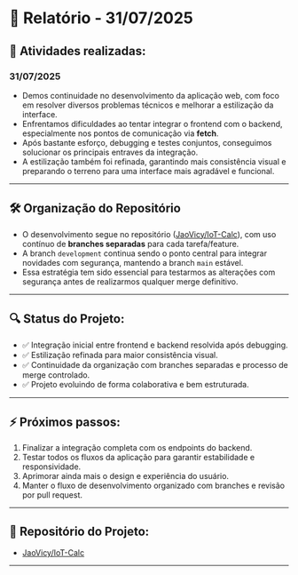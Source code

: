 # 📅 Relatório - 31/07/2025

## 📌 Atividades realizadas:

### **31/07/2025**
- Demos continuidade no desenvolvimento da aplicação web, com foco em resolver diversos problemas técnicos e melhorar a estilização da interface.
- Enfrentamos dificuldades ao tentar integrar o frontend com o backend, especialmente nos pontos de comunicação via **fetch**.
- Após bastante esforço, debugging e testes conjuntos, conseguimos solucionar os principais entraves da integração.
- A estilização também foi refinada, garantindo mais consistência visual e preparando o terreno para uma interface mais agradável e funcional.

---

## 🛠️ Organização do Repositório

- O desenvolvimento segue no repositório ([JaoVicy/IoT-Calc](https://github.com/JaoVicy/IoT-Calc)), com uso contínuo de **branches separadas** para cada tarefa/feature.
- A branch `development` continua sendo o ponto central para integrar novidades com segurança, mantendo a branch `main` estável.
- Essa estratégia tem sido essencial para testarmos as alterações com segurança antes de realizarmos qualquer merge definitivo.

---

## 🔍 Status do Projeto:

- ✅ Integração inicial entre frontend e backend resolvida após debugging.
- ✅ Estilização refinada para maior consistência visual.
- ✅ Continuidade da organização com branches separadas e processo de merge controlado.
- ✅ Projeto evoluindo de forma colaborativa e bem estruturada.

---

## ⚡ Próximos passos:

1. Finalizar a integração completa com os endpoints do backend.
2. Testar todos os fluxos da aplicação para garantir estabilidade e responsividade.
3. Aprimorar ainda mais o design e experiência do usuário.
4. Manter o fluxo de desenvolvimento organizado com branches e revisão por pull request.

---

## 🔗 Repositório do Projeto:

- [JaoVicy/IoT-Calc](https://github.com/JaoVicy/IoT-Calc)

---
